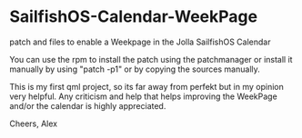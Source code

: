 SailfishOS-Calendar-WeekPage
============================

patch and files to enable a Weekpage in the Jolla SailfishOS Calendar

You can use the rpm to install the patch using the patchmanager
or install it manually by using "patch -p1" or by copying the sources manually.

This is my first qml project, so its far away from 
perfekt but in my opinion very helpful.
Any criticism and help that helps improving the WeekPage 
and/or the calendar is highly appreciated.

Cheers,
Alex
